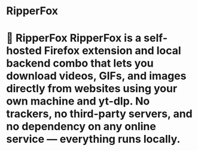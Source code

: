 # RipperFox
# 🦊 RipperFox  RipperFox is a self-hosted Firefox extension and local backend combo that lets you download videos, GIFs, and images directly from websites using your own machine and **yt-dlp**.   No trackers, no third-party servers, and no dependency on any online service — everything runs locally.
